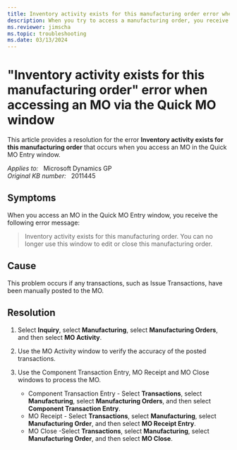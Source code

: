 ```yaml
---
title: Inventory activity exists for this manufacturing order error when accessing MO
description: When you try to access a manufacturing order, you receive an error that states Inventory activity exists for this manufacturing order. Provides a resolution.
ms.reviewer: jimscha
ms.topic: troubleshooting
ms.date: 03/13/2024
---
```

# "Inventory activity exists for this manufacturing order" error when accessing an MO via the Quick MO window

This article provides a resolution for the error **Inventory activity exists for this manufacturing order** that occurs when you access an MO in the Quick MO Entry window.

_Applies to:_ &nbsp; Microsoft Dynamics GP  
_Original KB number:_ &nbsp; 2011445

## Symptoms

When you access an MO in the Quick MO Entry window, you receive the following error message:

> Inventory activity exists for this manufacturing order. You can no longer use this window to edit or close this manufacturing order.

## Cause

This problem occurs if any transactions, such as Issue Transactions, have been manually posted to the MO.

## Resolution

1. Select **Inquiry**, select **Manufacturing**, select **Manufacturing Orders**, and then select **MO Activity**.
2. Use the MO Activity window to verify the accuracy of the posted transactions.
3. Use the Component Transaction Entry, MO Receipt and MO Close windows to process the MO.

    - Component Transaction Entry - Select **Transactions**, select **Manufacturing**, select **Manufacturing Orders**, and then select **Component Transaction Entry**.
    - MO Receipt - Select **Transactions**, select **Manufacturing**, select **Manufacturing Order**, and then select **MO Receipt Entry**.
    - MO Close -Select **Transactions**, select **Manufacturing**, select **Manufacturing Order**, and then select **MO Close**.
